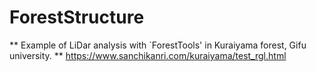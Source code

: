 # ForestStructure


\*\* Example of LiDar analysis with `ForestTools' in Kuraiyama forest, Gifu university.  \*\*
<https://www.sanchikanri.com/kuraiyama/test_rgl.html>
